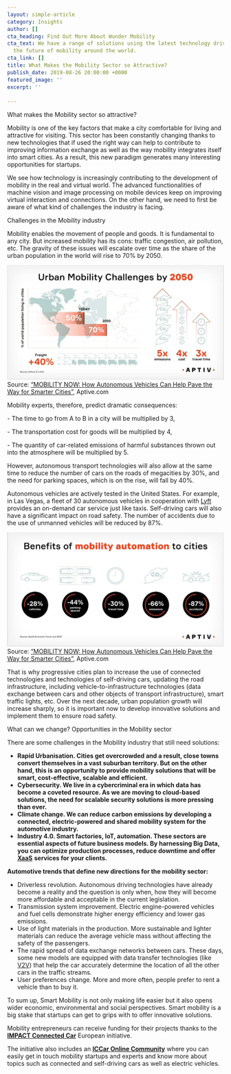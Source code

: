 ```yaml
---
layout: simple-article
category: Insights
author: []
cta_heading: Find Out More About Wunder Mobility
cta_text: We have a range of solutions using the latest technology driving forward
  the future of mobility around the world.
cta_link: []
title: What Makes the Mobility Sector so Attractive?
publish_date: 2019-08-26 20:00:00 +0000
featured_image: ''
excerpt: ''

---
```

What makes the Mobility sector so attractive?

Mobility is one of the key factors that make a city comfortable for living and attractive for visiting. This sector has been constantly changing thanks to new technologies that if used the right way can help to contribute to improving information exchange as well as the way mobility integrates itself into smart cities. As a result, this new paradigm generates many interesting opportunities for startups.

We see how technology is increasingly contributing to the development of mobility in the real and virtual world. The advanced functionalities of machine vision and image processing on mobile devices keep on improving virtual interaction and connections. On the other hand, we need to first be aware of what kind of challenges the industry is facing.

Challenges in the Mobility industry

Mobility enables the movement of people and goods. It is fundamental to any city. But increased mobility has its cons: traffic congestion, air pollution, etc. The gravity of these issues will escalate over time as the share of the urban population in the world will rise to 70% by 2050.

![](/uploads/2019/08/26/LilysBlogPostImage1.jpg)Source: [“MOBILITY NOW: How Autonomous Vehicles Can Help Pave the Way for Smarter Cities”](https://www.aptiv.com/media/article/mobility-now-how-autonomous-vehicles-can-help-pave-the-way-for-smarter-cities), Aptive.com

Mobility experts, therefore, predict dramatic consequences:

\- The time to go from A to B in a city will be multiplied by 3,

\- The transportation cost for goods will be multiplied by 4,

\- The quantity of car-related emissions of harmful substances thrown out into the atmosphere will be multiplied by 5.

  
However, autonomous transport technologies will also allow at the same time to reduce the number of cars on the roads of megacities by 30%, and the need for parking spaces, which is on the rise, will fall by 40%.

Autonomous vehicles are actively tested in the United States. For example, in Las Vegas, a fleet of 30 autonomous vehicles in cooperation with [Lyft](https://www.lyft.com/) provides an on-demand car service just like taxis. Self-driving cars will also have a significant impact on road safety. The number of accidents due to the use of unmanned vehicles will be reduced by 87%.

![](/uploads/2019/08/26/LilysBlogPostImage2.jpg)Source: [“MOBILITY NOW: How Autonomous Vehicles Can Help Pave the Way for Smarter Cities”](https://www.aptiv.com/media/article/mobility-now-how-autonomous-vehicles-can-help-pave-the-way-for-smarter-cities), Aptive.com

That is why progressive cities plan to increase the use of connected technologies and technologies of self-driving cars, updating the road infrastructure, including vehicle-to-infrastructure technologies (data exchange between cars and other objects of transport infrastructure), smart traffic lights, etc. Over the next decade, urban population growth will increase sharply, so it is important now to develop innovative solutions and implement them to ensure road safety.

What can we change? Opportunities in the Mobility sector

There are some challenges in the Mobility industry that still need solutions:

* **Rapid Urbanisation. Cities get overcrowded and a result, close towns convert themselves in a vast suburban territory. But on the other hand, this is an opportunity to provide mobility solutions that will be smart, cost-effective, scalable and efficient.**
* **Cybersecurity. We live in a cybercriminal era in which data has become a coveted resource. As we are moving to cloud-based solutions, the need for scalable security solutions is more pressing than ever.**
* **Climate change. We can reduce carbon emissions by developing a connected, electric-powered and shared mobility system for the automotive industry.**
* **Industry 4.0. Smart factories, IoT, automation. These sectors are essential aspects of future business models. By harnessing Big Data, you can optimize production processes, reduce downtime and offer** [**XaaS**](https://searchcloudcomputing.techtarget.com/definition/XaaS-anything-as-a-service) **services for your clients.**

**Automotive trends that define new directions for the mobility sector:**

* Driverless revolution. Autonomous driving technologies have already become a reality and the question is only when, how they will become more affordable and acceptable in the current legislation.
* Transmission system improvement. Electric engine-powered vehicles and fuel cells demonstrate higher energy efficiency and lower gas emissions.
* Use of light materials in the production. More sustainable and lighter materials can reduce the average vehicle mass without affecting the safety of the passengers.
* The rapid spread of data exchange networks between cars. These days, some new models are equipped with data transfer technologies (like [V2V](https://en.wikipedia.org/wiki/Vehicular_ad-hoc_network)) that help the car accurately determine the location of all the other cars in the traffic streams.
* User preferences change. More and more often, people prefer to rent a vehicle than to buy it.

To sum up, Smart Mobility is not only making life easier but it also opens wider economic, environmental and social perspectives. Smart mobility is a big stake that startups can get to grips with to offer innovative solutions.

Mobility entrepreneurs can receive funding for their projects thanks to the [**IMPACT Connected Car**](https://www.impact-accelerator.com/connected-car/) European initiative.

  
The initiative also includes an [**ICCar Online Community**](https://spaces.fundingbox.com/c/impactconnectedcar) where you can easily get in touch mobility startups and experts and know more about topics such as connected and self-driving cars as well as electric vehicles.